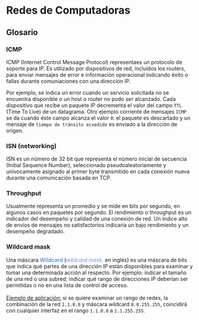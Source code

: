 # Redes de Computadoras

## Glosario

### ICMP

ICMP (Internet Control Message Protocol) representaes un protocolo de soporte para IP. Es utilizado por dispositivos de red, incluídos los routers, para enviar mensajes de error e información operacional indicando éxito o fallas durante comuniaciones con una dirección IP.

Por ejemplo, se indica un error cuando un servicio solicitada no se encuentra disponible o un host o router no pudo ser alcanzado. Cada dispositivo que recibe un paquete IP decrementa el valor del campo `TTL` (Time To Live) de un datagrama. Otro ejemplo corriente de mensajes `ICMP` se da cuando éste campo alcanza el valor `0`: el paquete es descartado y un mensaje de `tiempo de tránsito ecxedido` es enviado a la dirección de origen.

### ISN (networking)

ISN es un número de 32 bit que representa el número inicial de secuencia (Initial Sequence Number), seleccionado pseudoaleatoriamente y unívocamente asignado al primer byte transmitido en cada conexión nueva durante una comunicación basada en TCP.

### Throughput

Usualmente representa un promedio y se mide en bits por segundo, en algunos casos en paquetes por segundo. El rendimiento o throughput es un indicador del desempeño y calidad de una conexión de red. Un índice alto de envíos de mensajes no satisfactorios indicaría un bajo rendimiento y un desempeño degradado.

### Wildcard mask

<div>Una máscara <b style="color:cornflowerblue">Wildcard</b> (<i style="color:cornflowerblue">wildcard mask,</i><i> </i>en inglés) es una máscara de bits que indica qué partes de una dirección IP están disponibles para examinar y tomar una determinada acción al respecto. Por ejemplo: indicar el tamaño de una red o una subred; indicar qué rango de direcciones IP deberían ser permitidas o no en una lista de control de acceso.</div><div><br></div><div><div><u>Ejemplo de aplicación:</u> si se quiere examinar un rango de redes, la combinación de la red <code>1.1.0.0</code> y máscara wildcard <code>0.0.255.255</code>, coincidirá con cualquier interfaz en el rango <code>1.1.0.0</code> a <code>1.1.255.255</code>.</div></div><br><p></p>